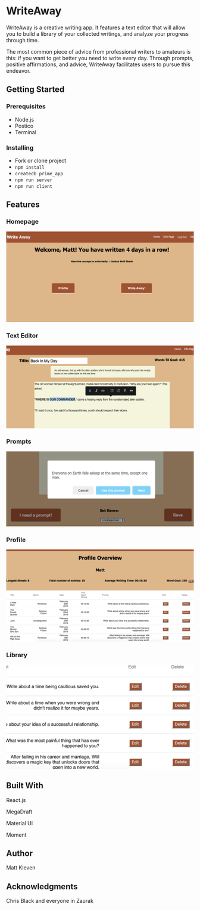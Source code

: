 # WriteAway

WriteAway is a creative writing app. It features a text editor that will allow you to build a library of your collected writings, and analyze your progress through time.

The most common piece of advice from professional writers to amateurs is this: if you want to get better you need to write every day. Through prompts, positive affirmations, and advice, WriteAway facilitates users to pursue this endeavor.

## Getting Started

### Prerequisites

- Node.js
- Postico
- Terminal

### Installing

- Fork or clone project
- `npm install`
- `createdb prime_app`
- `npm run server`
- `npm run client`

## Features

### Homepage
![Home page screen shot](documentation/images/HomePage.png)

### Text Editor
![Text Editor screen shot](documentation/images/TextEditor.png)

### Prompts
![Prompts screen shot](documentation/images/Prompts.png)

### Profile
![Text Editor screen shot](documentation/images/Profile.png)

### Library
![Text Editor screen shot](documentation/images/Library.png)

## Built With

React.js

MegaDraft

Material UI

Moment

## Author

Matt Kleven


## Acknowledgments

Chris Black and everyone in Zaurak